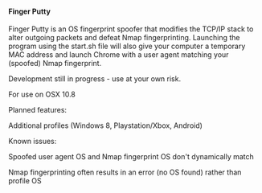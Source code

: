 <h4>Finger Putty</h3>

Finger Putty is an OS fingerprint spoofer that modifies the TCP/IP stack to alter outgoing packets and defeat Nmap fingerprinting.
Launching the program using the start.sh file will also give your computer a temporary MAC address and launch Chrome with a user agent matching your (spoofed) Nmap fingerprint.

Development still in progress - use at your own risk.

For use on OSX 10.8

Planned features:

  Additional profiles (Windows 8, Playstation/Xbox, Android)

Known issues:

  Spoofed user agent OS and Nmap fingerprint OS don't dynamically match
  
  Nmap fingerprinting often results in an error (no OS found) rather than profile OS
